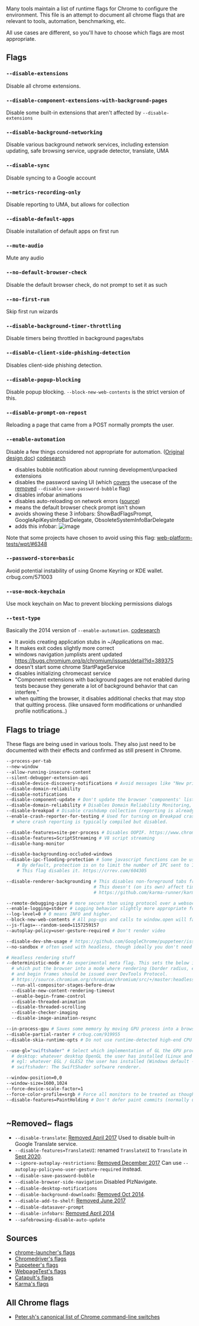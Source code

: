 Many tools maintain a list of runtime flags for Chrome to configure the environment. This file
is an attempt to document all chrome flags that are relevant to tools, automation, benchmarking, etc.

All use cases are different, so you'll have to choose which flags are most appropriate.

## Flags

### `--disable-extensions`
Disable all chrome extensions.

### `--disable-component-extensions-with-background-pages`
Disable some built-in extensions that aren't affected by `--disable-extensions`

### `--disable-background-networking`
Disable various background network services, including extension updating,
safe browsing service, upgrade detector, translate, UMA

### `--disable-sync`
Disable syncing to a Google account

### `--metrics-recording-only`
Disable reporting to UMA, but allows for collection

### `--disable-default-apps`
Disable installation of default apps on first run

### `--mute-audio`
Mute any audio

### `--no-default-browser-check`
Disable the default browser check, do not prompt to set it as such

### `--no-first-run`
Skip first run wizards

### `--disable-background-timer-throttling`
Disable timers being throttled in background pages/tabs

### `--disable-client-side-phishing-detection`
Disables client-side phishing detection.

### `--disable-popup-blocking`
Disable popup blocking.  `--block-new-web-contents` is the strict version of this.

### `--disable-prompt-on-repost`
Reloading a page that came from a POST normally prompts the user.

### `--enable-automation`
Disable a few things considered not appropriate for automation. ([Original design doc](https://docs.google.com/a/google.com/document/d/1JYj9K61UyxIYavR8_HATYIglR9T_rDwAtLLsD3fbDQg/preview)) [codesearch](https://cs.chromium.org/search/?q=kEnableAutomation&type=cs)

* disables bubble notification about running development/unpacked extensions
* disables the password saving UI (which [covers](https://source.chromium.org/chromium/chromium/src/+/master:chrome/browser/password_manager/chrome_password_manager_client.cc;l=295-298;drc=00053fb4d880a925c890193b74a8ff35e1cef2a0) the usecase of the [removed](https://bugs.chromium.org/p/chromedriver/issues/detail?id=1015) `--disable-save-password-bubble` flag)
* disables infobar animations
* disables auto-reloading on network errors ([source](https://cs.chromium.org/chromium/src/chrome/renderer/net/net_error_helper_core.cc?l=917&rcl=6eaf0af71262eb876764c6237ee2fe021a3e7a18))
* means the default browser check prompt isn't shown
* avoids showing these 3 infobars: ShowBadFlagsPrompt, GoogleApiKeysInfoBarDelegate, ObsoleteSystemInfoBarDelegate
* adds this infobar: ![image](https://user-images.githubusercontent.com/39191/30349667-92a7a086-97c8-11e7-86b2-1365e3d407e3.png)

Note that some projects have chosen to avoid using this flag: [web-platform-tests/wpt/#6348](https://github.com/web-platform-tests/wpt/pull/6348)

### `--password-store=basic`
Avoid potential instability of using Gnome Keyring or KDE wallet. crbug.com/571003

### `--use-mock-keychain`
Use mock keychain on Mac to prevent blocking permissions dialogs

### `--test-type`
Basically the 2014 version of `--enable-automation`. [codesearch](https://cs.chromium.org/search/?q=kTestType%5Cb&type=cs)

* It avoids creating application stubs in ~/Applications on mac.
* It makes exit codes slightly more correct
* windows navigation jumplists arent updated https://bugs.chromium.org/p/chromium/issues/detail?id=389375
* doesn't start some chrome StartPageService
* disables initializing chromecast service
* "Component extensions with background pages are not enabled during tests because they generate a lot of background behavior that can interfere."
* when quitting the browser, it disables additional checks that may stop that quitting process. (like unsaved form modifications or unhandled profile notifications..)

## Flags to triage

These flags are being used in various tools. They also just need to be documented with their effects and confirmed as still present in Chrome.

```sh
--process-per-tab
--new-window
--allow-running-insecure-content
--silent-debugger-extension-api
--disable-device-discovery-notifications # Avoid messages like "New printer on your network"
--disable-domain-reliability
--disable-notifications
--disable-component-update # Don't update the browser 'components' listed at chrome://components/
--disable-domain-reliability # Disables Domain Reliability Monitoring, which tracks whether the browser has difficulty contacting Google-owned sites and uploads reports to Google.
--disable-breakpad # Disable crashdump collection (reporting is already disabled in Chromium)
--enable-crash-reporter-for-testing # Used for turning on Breakpad crash reporting in a debug environment
  # where crash reporting is typically compiled but disabled.

--disable-features=site-per-process # Disables OOPIF. https://www.chromium.org/Home/chromium-security/site-isolation
--disable-features=ScriptStreaming # V8 script streaming
--disable-hang-monitor

--disable-backgrounding-occluded-windows
--disable-ipc-flooding-protection # Some javascript functions can be used to flood the browser process with IPC.
    # By default, protection is on to limit the number of IPC sent to 10 per second per frame.
    # This flag disables it. https://crrev.com/604305

--disable-renderer-backgrounding # This disables non-foreground tabs from getting a lower process priority
                                 # This doesn't (on its own) affect timers or painting behavior.
                                 # https://github.com/karma-runner/karma-chrome-launcher/issues/123

--remote-debugging-pipe # more secure than using protocol over a websocket
--enable-logging=stderr # Logging behavior slightly more appropriate for a server-type process.
--log-level=0 # 0 means INFO and higher.
--block-new-web-contents # All pop-ups and calls to window.open will fail.
--js-flags=--random-seed=1157259157
--autoplay-policy=user-gesture-required # Don't render video

--disable-dev-shm-usage # https://github.com/GoogleChrome/puppeteer/issues/1834
--no-sandbox # often used with headless, though ideally you don't need to.

# Headless rendering stuff
--deterministic-mode # An experimental meta flag. This sets the below indented flags
  # which put the browser into a mode where rendering (border radius, etc) is deterministic
  # and begin frames should be issued over DevTools Protocol.
  # https://source.chromium.org/chromium/chromium/src/+/master:headless/app/headless_shell.cc;drc=df45d1abbc20abc7670643adda6d9625eea55b4d
  --run-all-compositor-stages-before-draw
  --disable-new-content-rendering-timeout
  --enable-begin-frame-control
  --disable-threaded-animation
  --disable-threaded-scrolling
  --disable-checker-imaging
  --disable-image-animation-resync

--in-process-gpu # Saves some memory by moving GPU process into a browser process thread
--disable-partial-raster # crbug.com/919955
--disable-skia-runtime-opts # Do not use runtime-detected high-end CPU optimizations in Skia.

--use-gl="swiftshader" # Select which implementation of GL the GPU process should use. Options are:
  # desktop: whatever desktop OpenGL the user has installed (Linux and Mac default).
  # egl: whatever EGL / GLES2 the user has installed (Windows default - actually ANGLE).
  # swiftshader: The SwiftShader software renderer.

--window-position=0,0
--window-size=1600,1024
--force-device-scale-factor=1
--force-color-profile=srgb # Force all monitors to be treated as though they have the specified color profile.
--disable-features=PaintHolding # Don't defer paint commits (normally used to avoid flash of unstyled content)



```


## ~Removed~ flags

* `--disable-translate`: [Removed April 2017](https://codereview.chromium.org/2819813002/) Used to disable built-in Google Translate service.
* `--disable-features=TranslateUI`: renamed `TranslateUI` to `Translate` in [Sept 2020](https://chromium-review.googlesource.com/c/chromium/src/+/2404484).
* `--ignore-autoplay-restrictions`: [Removed December 2017](https://chromium-review.googlesource.com/#/c/816855/) Can use `--autoplay-policy=no-user-gesture-required` instead.
* `--disable-save-password-bubble`
* `--disable-browser-side-navigation` Disabled PlzNavigate.
* `--disable-desktop-notifications`
* `--disable-background-downloads`: [Removed Oct 2014](https://codereview.chromium.org/607843002).
* `--disable-add-to-shelf`: [Removed June 2017](https://codereview.chromium.org/2944283002)
* `--disable-datasaver-prompt`
* `--disable-infobars`: [Removed April 2014](https://codereview.chromium.org/240193003)
* `--safebrowsing-disable-auto-update`

## Sources

* [chrome-launcher's flags](https://github.com/GoogleChrome/chrome-launcher/blob/master/src/flags.ts)
* [Chromedriver's flags](https://cs.chromium.org/chromium/src/chrome/test/chromedriver/chrome_launcher.cc?type=cs&q=f:chrome_launcher++kDesktopSwitches&sq=package:chromium)
* [Puppeteer's flags](https://github.com/puppeteer/puppeteer/blob/main/src/node/Launcher.ts)
* [WebpageTest's flags](https://github.com/WPO-Foundation/wptagent/blob/master/internal/chrome_desktop.py)
* [Catapult's flags](https://source.chromium.org/search?q=f:catapult%20f:desktop%20symbol:GetBrowserStartupArgs&ss=chromium%2Fchromium%2Fsrc)
* [Karma's flags](https://github.com/karma-runner/karma-chrome-launcher/blob/master/index.js)
## All Chrome flags
* [Peter.sh's canonical list of Chrome command-line switches](http://peter.sh/experiments/chromium-command-line-switches/)

